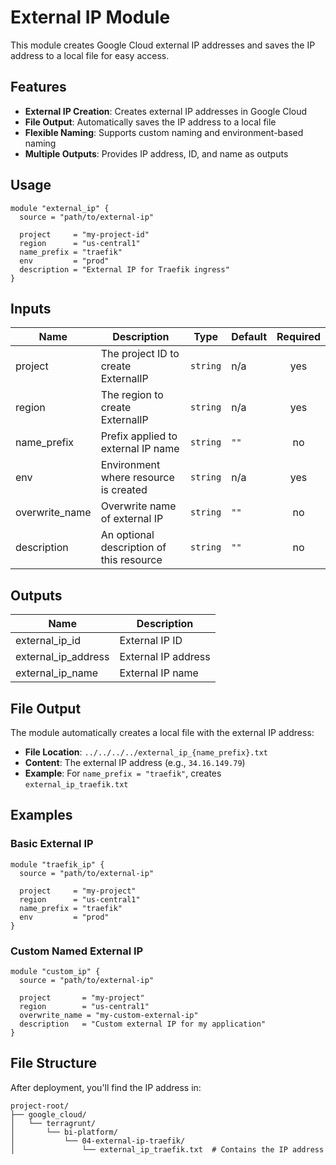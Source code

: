 # External IP Module

This module creates Google Cloud external IP addresses and saves the IP address to a local file for easy access.

## Features

- **External IP Creation**: Creates external IP addresses in Google Cloud
- **File Output**: Automatically saves the IP address to a local file
- **Flexible Naming**: Supports custom naming and environment-based naming
- **Multiple Outputs**: Provides IP address, ID, and name as outputs

## Usage

```hcl
module "external_ip" {
  source = "path/to/external-ip"
  
  project     = "my-project-id"
  region      = "us-central1"
  name_prefix = "traefik"
  env         = "prod"
  description = "External IP for Traefik ingress"
}
```

## Inputs

| Name | Description | Type | Default | Required |
|------|-------------|------|---------|:--------:|
| project | The project ID to create ExternalIP | `string` | n/a | yes |
| region | The region to create ExternalIP | `string` | n/a | yes |
| name_prefix | Prefix applied to external IP name | `string` | `""` | no |
| env | Environment where resource is created | `string` | n/a | yes |
| overwrite_name | Overwrite name of external IP | `string` | `""` | no |
| description | An optional description of this resource | `string` | `""` | no |

## Outputs

| Name | Description |
|------|-------------|
| external_ip_id | External IP ID |
| external_ip_address | External IP address |
| external_ip_name | External IP name |

## File Output

The module automatically creates a local file with the external IP address:

- **File Location**: `../../../../external_ip_{name_prefix}.txt`
- **Content**: The external IP address (e.g., `34.16.149.79`)
- **Example**: For `name_prefix = "traefik"`, creates `external_ip_traefik.txt`

## Examples

### Basic External IP
```hcl
module "traefik_ip" {
  source = "path/to/external-ip"
  
  project     = "my-project"
  region      = "us-central1"
  name_prefix = "traefik"
  env         = "prod"
}
```

### Custom Named External IP
```hcl
module "custom_ip" {
  source = "path/to/external-ip"
  
  project       = "my-project"
  region        = "us-central1"
  overwrite_name = "my-custom-external-ip"
  description   = "Custom external IP for my application"
}
```

## File Structure

After deployment, you'll find the IP address in:
```
project-root/
├── google_cloud/
│   └── terragrunt/
│       └── bi-platform/
│           └── 04-external-ip-traefik/
│               └── external_ip_traefik.txt  # Contains the IP address
```
